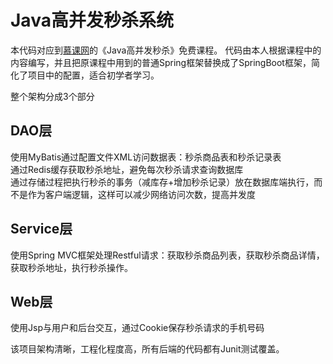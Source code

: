 # Java高并发秒杀系统

本代码对应到[慕课网](https://www.imooc.com)的《Java高并发秒杀》免费课程。
代码由本人根据课程中的内容编写，并且把原课程中用到的普通Spring框架替换成了SpringBoot框架，简化了项目中的配置，适合初学者学习。

整个架构分成3个部分<br>
## DAO层
使用MyBatis通过配置文件XML访问数据表：秒杀商品表和秒杀记录表<br>
通过Redis缓存获取秒杀地址，避免每次秒杀请求查询数据库<br>
通过存储过程把执行秒杀的事务（减库存+增加秒杀记录）放在数据库端执行，而不是作为客户端逻辑，这样可以减少网络访问次数，提高并发度<br>

## Service层
使用Spring MVC框架处理Restful请求：获取秒杀商品列表，获取秒杀商品详情，获取秒杀地址，执行秒杀操作。

## Web层
使用Jsp与用户和后台交互，通过Cookie保存秒杀请求的手机号码

该项目架构清晰，工程化程度高，所有后端的代码都有Junit测试覆盖。





